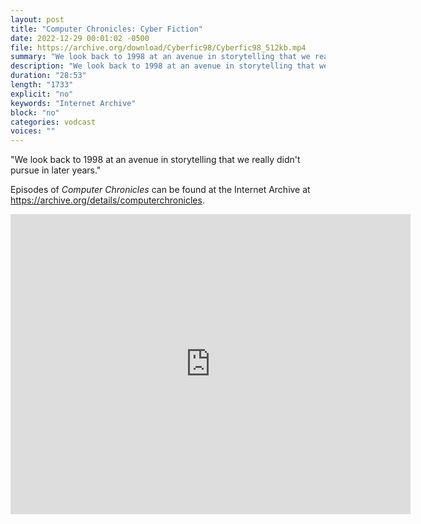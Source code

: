 ```yaml
---
layout: post
title: "Computer Chronicles: Cyber Fiction"
date: 2022-12-29 00:01:02 -0500
file: https://archive.org/download/Cyberfic98/Cyberfic98_512kb.mp4
summary: "We look back to 1998 at an avenue in storytelling that we really didn't pursue in later years."
description: "We look back to 1998 at an avenue in storytelling that we really didn't pursue in later years."
duration: "28:53"
length: "1733"
explicit: "no" 
keywords: "Internet Archive"
block: "no" 
categories: vodcast
voices: ""
---
```


"We look back to 1998 at an avenue in storytelling that we really didn't pursue in later years."

Episodes of *Computer Chronicles* can be found at the Internet Archive at <https://archive.org/details/computerchronicles>.

<iframe src="https://archive.org/embed/Cyberfic98" width="640" height="480" frameborder="0" webkitallowfullscreen="true" mozallowfullscreen="true" allowfullscreen></iframe>
